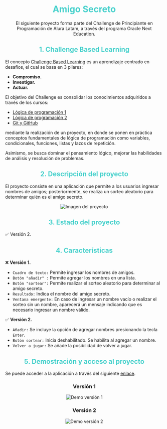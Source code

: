 <h1 align="center" style="color:#48D1CC;">Amigo Secreto</h1>

<p align="center">
  El siguiente proyecto forma parte del Challenge de Principiante en Programación de Alura Latam, a través del programa Oracle Next Education.
</p>

<h2 align="center" style="color:#48D1CC;">1. Challenge Based Learning</h2>

<p>El concepto <a href="https://www.challengebasedlearning.org/framework/">Challenge Based Learning</a> es un aprendizaje centrado en desafíos, el cual se basa en 3 pilares:</p>

- <strong>Compromiso.</strong>
- <strong>Investigar.</strong>
- <strong>Actuar.</strong>

<p>El objetivo del Challenge es consolidar los conocimientos adquiridos a través de los cursos:</p>

- [Lógica de programación 1](https://app.aluracursos.com/course/logica-programacion-sumergete-programacion-javascript)
- [Lógica de programación 2](https://app.aluracursos.com/course/logica-programacion-explorar-funciones-listas)
- [Git y GitHub](https://app.aluracursos.com/course/git-github-repositorio-commit-versiones)

<p>mediante la realización de un proyecto, en donde se ponen en práctica conceptos fundamentales de lógica de programación como variables, condicionales, funciones, listas y lazos de repetición.</p>

<p>Asimismo, se busca dominar el pensamiento lógico, mejorar las habilidades de análisis y resolución de problemas.</p>

<h2 align="center" style="color:#48D1CC;">2. Descripción del proyecto</h2>

<p>El proyecto consiste en una aplicación que permite a los usuarios ingresar nombres de amigos; posteriormente, se realiza un sorteo aleatorio para determinar quién es el amigo secreto.</p>

<p align="center">
  <img src="https://github.com/user-attachments/assets/7b772a14-e610-4b2c-91a2-6401fd076456" alt="Imagen del proyecto">
</p>

<h2 align="center" style="color:#48D1CC;">3. Estado del proyecto</h2>

✅ Versión 2.

<h2 align="center" style="color:#48D1CC;">4. Características</h2>

❌ **Versión 1.**
- `Cuadro de texto:` Permite ingresar los nombres de amigos.
- `Botón "añadir" :` Permite agregar los nombres en una lista.
- `Botón "sortear":` Permite realizar el sorteo aleatorio para determinar al amigo secreto.
- `Resultado:` Indica el nombre del amigo secreto.
- `Ventana emergente:` En caso de ingresar un nombre vacío o realizar el sorteo sin un nombre, aparecerá un mensaje indicando que es necesario ingresar un nombre válido.

✅ **Versión 2.**
- `Añadir:` Se incluye la opción de agregar nombres presionando la tecla `Enter`.
- `Botón sortear:` Inicia deshabilitado. Se habilita al agregar un nombre.
- `Volver a jugar:` Se añade la posibilidad de volver a jugar.

<h2 align="center" style="color:#48D1CC;">5. Demostración y acceso al proyecto</h2>

<p>Se puede acceder a la aplicación a través del siguiente <a href="https://eduardohdzr.github.io/challenge-amigo-secreto/">enlace</a>.</p>

<h3 align="center">Versión 1</h3>
<p align="center">
  <img src="https://github.com/user-attachments/assets/eb63912f-d421-4f15-904c-984dd5450a9d" alt="Demo versión 1">
</p>

<h3 align="center">Versión 2</h3>
<p align="center">
  <img src="https://github.com/user-attachments/assets/ad44f847-13f7-410c-ba9b-3c9fd08e6ef2" alt="Demo versión 2">
</p>
